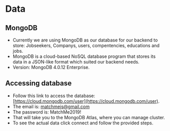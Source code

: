 # Data

## MongoDB

- Currently we are using MongoDB as our database for our backend to store: Jobseekers, Companys, users, compentencies, educations and jobs. 
- MongoDB is a cloud-based NoSQL database program that stores its data in a JSON-like format which suited our backend needs.
- Version: MongoDB 4.0.12 Enterprise.

## Accessing database

- Follow this link to access the database: [https://cloud.mongodb.com/user](https://cloud.mongodb.com/user).
- The email is: matchmejs@gmail.com
- The password is: MatchMe2019!
- That will take you to the MongoDB Atlas, where you can manage cluster.
- To see the actual data click connect and follow the provided steps.



